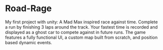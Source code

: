# Road-Rage
My first project with unity: A Mad Max inspired race against time. Complete a run by finishing 3 laps around the track. Your fastest time is recorded and displayed as a ghost car to compete against in future runs. The game features a fully functional UI, a custom map built from scratch, and position based dynamic events.
